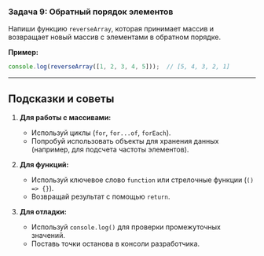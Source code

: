 ### Задача 9: Обратный порядок элементов
Напиши функцию `reverseArray`, которая принимает массив и возвращает новый массив с элементами в обратном порядке.

**Пример:**
```javascript
console.log(reverseArray([1, 2, 3, 4, 5]));  // [5, 4, 3, 2, 1]
```

---

## Подсказки и советы

1. **Для работы с массивами:**
   - Используй циклы (`for`, `for...of`, `forEach`).
   - Попробуй использовать объекты для хранения данных (например, для подсчета частоты элементов).

2. **Для функций:**
   - Используй ключевое слово `function` или стрелочные функции (`() => {}`).
   - Возвращай результат с помощью `return`.

3. **Для отладки:**
   - Используй `console.log()` для проверки промежуточных значений.
   - Поставь точки останова в консоли разработчика.